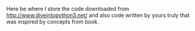 Here be where I store the code downloaded from http://www.diveintopython3.net/ and also code written by yours truly that was inspired by concepts from book.